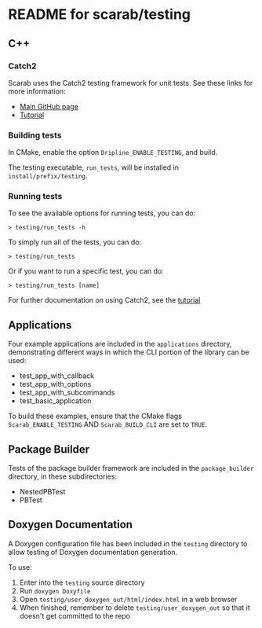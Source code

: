 # README for scarab/testing

## C++

### Catch2

Scarab uses the Catch2 testing framework for unit tests.  See these links for more information:

* [Main GitHub page](https://github.com/catchorg/Catch2)
* [Tutorial](https://github.com/catchorg/Catch2/blob/master/docs/tutorial.md)

### Building tests

In CMake, enable the option `Dripline_ENABLE_TESTING`, and build.

The testing executable, `run_tests`, will be installed in `install/prefix/testing`.

### Running tests

To see the available options for running tests, you can do:

```
> testing/run_tests -h
```

To simply run all of the tests, you can do:

```
> testing/run_tests
```

Or if you want to run a specific test, you can do:

```
> testing/run_tests [name]
```

For further documentation on using Catch2, see the [tutorial](https://github.com/catchorg/Catch2/blob/master/docs/tutorial.md)

## Applications

Four example applications are included in the `applications` directory, demonstrating different ways in which the CLI portion of the library can be used:

* test_app_with_callback
* test_app_with_options
* test_app_with_subcommands
* test_basic_application

To build these examples, ensure that the CMake flags `Scarab_ENABLE_TESTING` AND `Scarab_BUILD_CLI` are set to `TRUE`.

## Package Builder

Tests of the package builder framework are included in the `package_builder` directory, in these subdirectories:

* NestedPBTest
* PBTest

## Doxygen Documentation

A Doxygen configuration file has been included in the `testing` directory to allow testing of Doxygen documentation generation.

To use:

1. Enter into the `testing` source directory
1. Run `doxygen Doxyfile`
1. Open `testing/user_doxygen_out/html/index.html` in a web browser
1. When finished, remember to delete `testing/user_doxygen_out` so that it doesn't get committed to the repo
